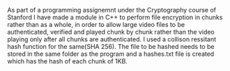 As part of a programming assignemnt under the Cryptography course of Stanford I have made a module in C++ 
to perform file encryption in chunks rather than as a whole, in order to allow large video files to be authenticated,
verified and played chunk by chunk rather than the video playing only after all chunks are authenticated. I used a collison
ressitant hash function for the same(SHA 256). The file to be hashed needs to be stored in the same folder as the program 
and a hashes.txt file is created which has the hash of each chunk of 1KB.
